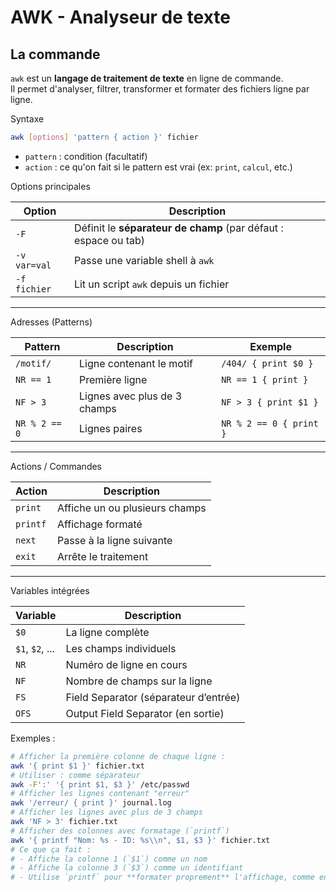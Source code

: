 # AWK - Analyseur de texte
## La commande 

`awk` est un **langage de traitement de texte** en ligne de commande.  
Il permet d'analyser, filtrer, transformer et formater des fichiers ligne par ligne.

Syntaxe
```bash
awk [options] 'pattern { action }' fichier
```

- `pattern` : condition (facultatif)
- `action` : ce qu'on fait si le pattern est vrai (ex: `print`, `calcul`, etc.)

Options principales

|Option|Description|
|---|---|
|`-F`|Définit le **séparateur de champ** (par défaut : espace ou tab)|
|`-v var=val`|Passe une variable shell à `awk`|
|`-f fichier`|Lit un script `awk` depuis un fichier|

---
Adresses (Patterns)

|Pattern|Description|Exemple|
|---|---|---|
|`/motif/`|Ligne contenant le motif|`/404/ { print $0 }`|
|`NR == 1`|Première ligne|`NR == 1 { print }`|
|`NF > 3`|Lignes avec plus de 3 champs|`NF > 3 { print $1 }`|
|`NR % 2 == 0`|Lignes paires|`NR % 2 == 0 { print }`|

---
Actions / Commandes

| Action   | Description                    |
| -------- | ------------------------------ |
| `print`  | Affiche un ou plusieurs champs |
| `printf` | Affichage formaté              |
| `next`   | Passe à la ligne suivante      |
| `exit`   | Arrête le traitement           |

---
Variables intégrées

| Variable        | Description                           |
| --------------- | ------------------------------------- |
| `$0`            | La ligne complète                     |
| `$1`, `$2`, ... | Les champs individuels                |
| `NR`            | Numéro de ligne en cours              |
| `NF`            | Nombre de champs sur la ligne         |
| `FS`            | Field Separator (séparateur d’entrée) |
| `OFS`           | Output Field Separator (en sortie)    |

Exemples : 
```bash
# Afficher la première colonne de chaque ligne :
awk '{ print $1 }' fichier.txt
# Utiliser : comme séparateur
awk -F':' '{ print $1, $3 }' /etc/passwd
# Afficher les lignes contenant "erreur"
awk '/erreur/ { print }' journal.log
# Afficher les lignes avec plus de 3 champs
awk 'NF > 3' fichier.txt
# Afficher des colonnes avec formatage (`printf`)
awk '{ printf "Nom: %s - ID: %s\\n", $1, $3 }' fichier.txt
# Ce que ça fait :
# - Affiche la colonne 1 (`$1`) comme un nom 
# - Affiche la colonne 3 (`$3`) comme un identifiant 
# - Utilise `printf` pour **formater proprement** l'affichage, comme en langage C
```

